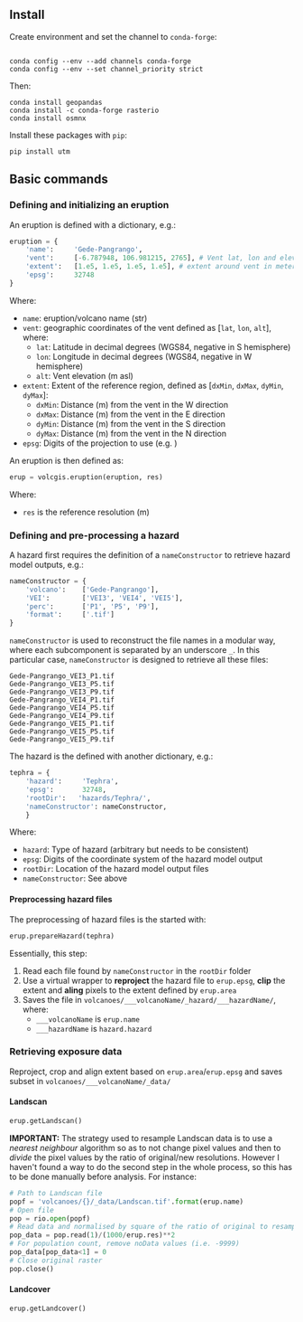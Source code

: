 
## Install

Create environment and set the channel to `conda-forge`:

```

conda config --env --add channels conda-forge
conda config --env --set channel_priority strict
```

Then:
```
conda install geopandas
conda install -c conda-forge rasterio
conda install osmnx
```

Install these packages with `pip`:
```
pip install utm
```

## Basic commands

### Defining and initializing an eruption

An eruption is defined with a dictionary, e.g.:

```python
eruption = {
    'name':     'Gede-Pangrango',
    'vent':     [-6.787948, 106.981215, 2765], # Vent lat, lon and elevation
    'extent':   [1.e5, 1.e5, 1.e5, 1.e5], # extent around vent in meters, [minx maxx miny maxy]
    'epsg':     32748
}
```

Where:
- `name`: eruption/volcano name (str)
- `vent`: geographic coordinates of the vent defined as [`lat`, `lon`, `alt`], where:
  - `lat`: Latitude in decimal degrees (WGS84, negative in S hemisphere)
  - `lon`: Longitude in decimal degrees (WGS84, negative in W hemisphere)
  - `alt`: Vent elevation (m asl)
- `extent`: Extent of the reference region, defined as [`dxMin`, `dxMax`, `dyMin`, `dyMax`]:
  - `dxMin`: Distance (m) from the vent in the W direction
  - `dxMax`: Distance (m) from the vent in the E direction 
  - `dyMin`: Distance (m) from the vent in the S direction 
  - `dyMax`: Distance (m) from the vent in the N direction 
- `epsg`: Digits of the projection to use (e.g. )

An eruption is then defined as:

```python
erup = volcgis.eruption(eruption, res)
```

Where:
- `res` is the reference resolution (m)

### Defining and pre-processing a hazard

A hazard first requires the definition of a `nameConstructor` to retrieve hazard model outputs, e.g.:

```python
nameConstructor = {
    'volcano':    ['Gede-Pangrango'],
    'VEI':        ['VEI3', 'VEI4', 'VEI5'],
    'perc':       ['P1', 'P5', 'P9'],
    'format':     ['.tif']
}
```

`nameConstructor` is used to reconstruct the file names in a modular way, where each subcomponent is separated by an underscore `_`. In this particular case, `nameConstructor` is designed to retrieve all these files:

```
Gede-Pangrango_VEI3_P1.tif
Gede-Pangrango_VEI3_P5.tif
Gede-Pangrango_VEI3_P9.tif
Gede-Pangrango_VEI4_P1.tif
Gede-Pangrango_VEI4_P5.tif
Gede-Pangrango_VEI4_P9.tif
Gede-Pangrango_VEI5_P1.tif
Gede-Pangrango_VEI5_P5.tif
Gede-Pangrango_VEI5_P9.tif
```

The hazard is the defined with another dictionary, e.g.:

```python
tephra = {
    'hazard':     'Tephra',
    'epsg':       32748,
    'rootDir':   'hazards/Tephra/',
    'nameConstructor': nameConstructor,
    }
```

Where:
- `hazard`: Type of hazard (arbitrary but needs to be consistent)
- `epsg`: Digits of the coordinate system of the hazard model output
- `rootDir`: Location of the hazard model output files
- `nameConstructor`: See above

#### Preprocessing hazard files

The preprocessing of hazard files is the started with:

```python
erup.prepareHazard(tephra)
```

Essentially, this step:
1. Read each file found by `nameConstructor` in the `rootDir` folder
2. Use a virtual wrapper to **reproject** the hazard file to `erup.epsg`, **clip** the extent and **aling** pixels to the extent defined by `erup.area`
3. Saves the file in `volcanoes/___volcanoName/_hazard/___hazardName/`, where:
    - `___volcanoName` is `erup.name`
    - `___hazardName` is `hazard.hazard`

### Retrieving exposure data
Reproject, crop and align extent based on `erup.area`/`erup.epsg` and saves subset in `volcanoes/___volcanoName/_data/`
#### Landscan

```python
erup.getLandscan()
```

**IMPORTANT:** The strategy used to resample Landscan data is to use a *nearest neighbour* algorithm so as to not change pixel values and then to *divide* the pixel values by the ratio of original/new resolutions. However I haven't found a way to do the second step in the whole process, so this has to be done manually before analysis. For instance:

```python
# Path to Landscan file
popf = 'volcanoes/{}/_data/Landscan.tif'.format(erup.name)
# Open file
pop = rio.open(popf)
# Read data and normalised by square of the ratio of original to resample resolutions
pop_data = pop.read(1)/(1000/erup.res)**2
# For population count, remove noData values (i.e. -9999)
pop_data[pop_data<1] = 0
# Close original raster
pop.close()
```

#### Landcover

```python
erup.getLandcover()
```